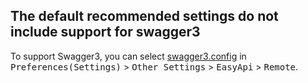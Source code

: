 ## The default recommended settings do not include support for swagger3

To support Swagger3, you can select [swagger3.config](https://raw.githubusercontent.com/tangcent/easy-api/master/third/swagger3.config) in <kbd>Preferences(Settings)</kbd> > <kbd>Other Settings</kbd> > <kbd>EasyApi</kbd> > <kbd>Remote</kbd>.